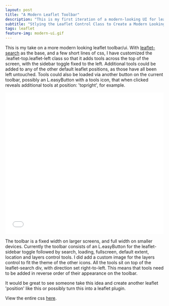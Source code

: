 ```yaml
---
layout: post
title: "A Modern Leaflet Toolbar"
description: "This is my first iteration of a modern-looking UI for leaflet maps."
subtitle: "Stlying the Leaflet Control Class to Create a Modern Looking Toolbar"
tags: leaflet
feature-img: modern-ui.gif
---
```

This is my take on a more modern looking leaflet toolbar/ui. With [leaflet-search](https://github.com/stefanocudini/leaflet-search) as the base, and a few short lines of css, I have customized the .leaflet-top.leaflet-left class so that it adds tools across the top of the screen, with the sidebar toggle fixed to the left. Additional tools could be added to any of the other default leaflet positions, as those have all been left untouched. Tools could also be loaded via another button on the current toolbar, possibly an L.easyButton with a tools icon, that when clicked reveals additional tools at position: 'topright', for example.

<iframe width="100%" height="450" src="//www.ovrdc.org/apps/ports.html" frameborder="0" allowfullscreen></iframe>

The toolbar is a fixed width on larger screens, and full width on smaller devices. Currently the toolbar consists of an L.easyButton for the leaflet-sidebar toggle followed by search, loading, fullscreen, default extent, location and layers control tools. I did add a custom image for the layers control to fit the theme of the other icons. All the tools sit on top of the leaflet-search div, with direction set right-to-left. This means that tools need to be added in reverse order of their appearance on the toolbar.

It would be great to see someone take this idea and create another leaflet 'position' like this or possibly turn this into a leaflet plugin.

View the entire css [here](https://www.ovrdc.org/apps/assets/ovrdc-css/modern-ui.css).
